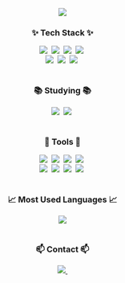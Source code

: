<p align="center">
  <img src="https://capsule-render.vercel.app/api?type=rect&height=180&color=gradient&customColorList=5,6,6,5&text=%EA%B0%9C%EB%B0%9C%EC%9E%90%20JIHO%EC%9E%85%EB%8B%88%EB%8B%A4!&animation=fadeIn&fontColor=ffffff&fontSize=42&fontAlignY=45&desc=%ED%94%84%EB%A1%A0%ED%8A%B8%EC%97%94%EB%93%9C%EC%99%80%20%EB%B8%94%EB%A1%9D%EC%B2%B4%EC%9D%B8%20%EA%B0%9C%EB%B0%9C%EC%97%90%20%EA%B4%80%EC%8B%AC%EC%9D%B4%20%EB%A7%8E%EC%9D%80%20%EA%B0%9C%EB%B0%9C%EC%9E%90%EC%9E%85%EB%8B%88%EB%8B%A4.&descSize=14&descAlign=50&descAlignY=70">
</p>


<!--내용 부분-->
<h3 align="center">✨ Tech Stack ✨</h3>
<div align="center">
  <img src="https://img.shields.io/badge/html5-E34F26.svg?style=for-the-badge&logo=html5&logoColor=white" />&nbsp
  <img src="https://img.shields.io/badge/css3-1572B6.svg?style=for-the-badge&logo=css3&logoColor=white" />&nbsp
  <img src="https://img.shields.io/badge/javascript-F7DF1E.svg?style=for-the-badge&logo=javascript&logoColor=20232a" />&nbsp
  <img src="https://img.shields.io/badge/typescript-007ACC.svg?style=for-the-badge&logo=typescript&logoColor=white" />&nbsp
</div>

<div align="center">
  <img src="https://img.shields.io/badge/tailwindcss-1daabb.svg?style=for-the-badge&logo=tailwind-css&logoColor=white" />&nbsp
  <img src="https://img.shields.io/badge/react-20232a.svg?style=for-the-badge&logo=react&logoColor=61DAFB" />&nbsp
  <img src="https://img.shields.io/badge/Next.js-000000?style=for-the-badge&logo=next.js&logoColor=white" />&nbsp
</div>

<br>

<h3 align="center">📚 Studying 📚</h3>
<div align="center">
  <img src="https://img.shields.io/badge/React%20Query-FF4154?style=for-the-badge&logo=react%20query&logoColor=white" />&nbsp
  <img src="https://img.shields.io/badge/Solidity-363636?style=for-the-badge&logo=solidity&logoColor=white" />&nbsp
</div>

<br>

<h3 align="center">🔧 Tools 🔧</h3>
<div align="center">
  <img src="https://img.shields.io/badge/git-F05033.svg?style=for-the-badge&logo=git&logoColor=white" />&nbsp
  <img src="https://img.shields.io/badge/github-181717.svg?style=for-the-badge&logo=github&logoColor=white" />&nbsp
  <img src="https://img.shields.io/badge/Notion-F3F3F3.svg?style=for-the-badge&logo=notion&logoColor=black" />&nbsp
  <img src="https://img.shields.io/badge/Obsidian-7C3AED.svg?style=for-the-badge&logo=obsidian&logoColor=white" />&nbsp
</div>

<div align="center">
  <img src="https://img.shields.io/badge/figma-F24E1E.svg?style=for-the-badge&logo=figma&logoColor=white" />&nbsp
  <img src="https://img.shields.io/badge/VSCode-007ACC.svg?style=for-the-badge&logo=visual-studio-code&logoColor=white" />&nbsp
  <img src="https://img.shields.io/badge/Cursor-000000.svg?style=for-the-badge&logo=cursor&logoColor=white" />&nbsp
  <img src="https://img.shields.io/badge/Windsurf-0078D7.svg?style=for-the-badge&logo=windsurf&logoColor=white" />&nbsp
</div>

<br>

<h3 align="center">📈 Most Used Languages 📈</h3>
<div align="center">
  <img src="https://github-readme-stats.vercel.app/api/top-langs/?username=IJHO-NUl1l1&layout=compact&theme=tokyonight" />
</div>

<br>

<h3 align="center">📫 Contact 📫</h3>
<div align="center">
  <a href="mailto:x8608666@gmail.com">
    <img
      src="https://img.shields.io/badge/x8608666@gmail.com-D14836?style=for-the-badge&logo=gmail&logoColor=white"/>&nbsp
  </a>
</div>
